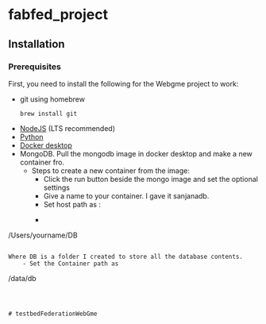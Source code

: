 # fabfed_project
## Installation
### Prerequisites
First, you need to install the following for the Webgme project to work:
- git using homebrew
  ```
  brew install git

  ```
- [NodeJS](https://nodejs.org/en/) (LTS recommended)
- [Python](https://www.python.org/)
- [Docker desktop](https://www.docker.com/products/docker-desktop/)
- MongoDB. Pull the mongodb image in docker desktop and make a new container fro.
  - Steps to create a new container from the image:
    - Click the run button beside the mongo image and set the optional settings
    - Give a name to your container. I gave it sanjanadb.
    - Set host path as :
    - ```
/Users/yourname/DB
```

Where DB is a folder I created to store all the database contents.
    - ​Set the Container path as
```
/data/db
```



# testbedFederationWebGme
